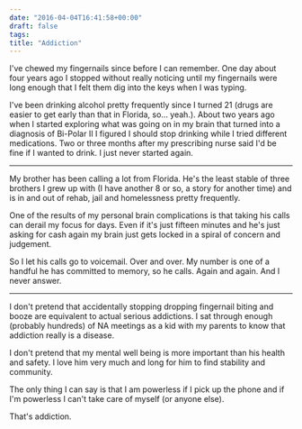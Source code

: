 ```yaml
---
date: "2016-04-04T16:41:58+00:00"
draft: false
tags: 
title: "Addiction"
---
```

I've chewed my fingernails since before I can remember. One day about four years ago I stopped without really noticing until my fingernails were long enough that I felt them dig into the keys when I was typing.

I've been drinking alcohol pretty frequently since I turned 21 (drugs are easier to get early than that in Florida, so... yeah.). About two years ago when I started exploring what was going on in my brain that turned into a diagnosis of Bi-Polar II I figured I should stop drinking while I tried different medications. Two or three months after my prescribing nurse said I'd be fine if I wanted to drink. I just never started again.

<hr />

My brother has been calling a lot from Florida. He's the least stable of three brothers I grew up with (I have another 8 or so, a story for another time) and is in and out of rehab, jail and homelessness pretty frequently.

One of the results of my personal brain complications is that taking his calls can derail my focus for days. Even if it's just fifteen minutes and he's just asking for cash again my brain just gets locked in a spiral of concern and judgement.

So I let his calls go to voicemail. Over and over. My number is one of a handful he has committed to memory, so he calls. Again and again. And I never answer.

<hr />

I don't pretend that accidentally stopping dropping fingernail biting and booze are equivalent to actual serious addictions. I sat through enough (probably hundreds) of NA meetings as a kid with my parents to know that addiction really is a disease.

I don't pretend that my mental well being is more important than his health and safety. I love him very much and long for him to find stability and community.

The only thing I can say is that I am powerless if I pick up the phone and if I'm powerless I can't take care of myself (or anyone else).

That's addiction.